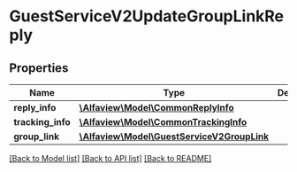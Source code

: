 # GuestServiceV2UpdateGroupLinkReply

## Properties
Name | Type | Description | Notes
------------ | ------------- | ------------- | -------------
**reply_info** | [**\Alfaview\Model\CommonReplyInfo**](CommonReplyInfo.md) |  | [optional] 
**tracking_info** | [**\Alfaview\Model\CommonTrackingInfo**](CommonTrackingInfo.md) |  | [optional] 
**group_link** | [**\Alfaview\Model\GuestServiceV2GroupLink**](GuestServiceV2GroupLink.md) |  | [optional] 

[[Back to Model list]](../README.md#documentation-for-models) [[Back to API list]](../README.md#documentation-for-api-endpoints) [[Back to README]](../README.md)


